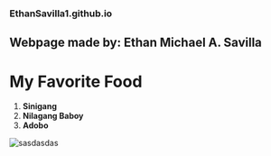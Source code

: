 ### EthanSavilla1.github.io 
## Webpage made by: **Ethan Michael A. Savilla**

# **My Favorite Food**
1. **Sinigang**
2. **Nilagang Baboy**
3. **Adobo**

![sasdasdas](https://user-images.githubusercontent.com/118233926/202210123-b39db703-1ec6-490c-b0e4-6747f67ceb88.jpeg)
